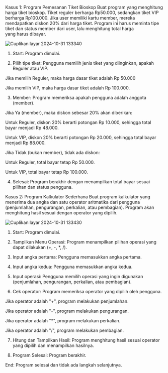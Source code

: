 Kasus 1: Program Pemesanan Tiket Bioskop Buat program yang menghitung harga tiket bioskop. Tiket reguler berharga Rp50.000, sedangkan tiket VIP berharga Rp100.000. Jika user memiliki kartu member, mereka mendapatkan diskon 20% dari harga tiket. Program ini harus meminta tipe tiket dan status member dari user, lalu menghitung total harga yang harus dibayar.

![Cuplikan layar 2024-10-31 133340](https://github.com/user-attachments/assets/efdaa49b-4fdb-4542-944d-3ac72f868da9)

1. Start: Program dimulai.

2. Pilih tipe tiket: Pengguna memilih jenis tiket yang diinginkan, apakah Reguler atau VIP.
   
Jika memilih Reguler, maka harga dasar tiket adalah Rp 50.000

Jika memilih VIP, maka harga dasar tiket adalah Rp 100.000.

3. Member: Program memeriksa apakah pengguna adalah anggota (member).
   
Jika Ya (member), maka diskon sebesar 20% akan diberikan:

Untuk Reguler, diskon 20% berarti potongan Rp 10.000, sehingga total bayar menjadi Rp 48.000.

Untuk VIP, diskon 20% berarti potongan Rp 20.000, sehingga total bayar menjadi Rp 88.000.

Jika Tidak (bukan member), tidak ada diskon:

Untuk Reguler, total bayar tetap Rp 50.000.

Untuk VIP, total bayar tetap Rp 100.000.

4. Selesai: Program berakhir dengan menampilkan total bayar sesuai pilihan dan status pengguna.


Kasus 2: Program Kalkulator Sederhana Buat program kalkulator yang menerima dua angka dan satu operator aritmatika dari pengguna (penjumlahan, pengurangan, perkalian, atau pembagian). Program akan menghitung hasil sesuai dengan operator yang dipilih.

![Cuplikan layar 2024-10-31 133430](https://github.com/user-attachments/assets/bb3c14a4-d182-4315-b283-ac11d39b0b31)

1. Start: Program dimulai.

2. Tampilkan Menu Operasi: Program menampilkan pilihan operasi yang dapat dilakukan (+, -, *, /).

3. Input angka pertama: Pengguna memasukkan angka pertama.

4. Input angka kedua: Pengguna memasukkan angka kedua.

5. Input operasi: Pengguna memilih operasi yang ingin digunakan (penjumlahan, pengurangan, perkalian, atau pembagian).

6. Cek operator: Program memeriksa operator yang dipilih oleh pengguna.

Jika operator adalah "+", program melakukan penjumlahan.

Jika operator adalah "-", program melakukan pengurangan.

Jika operator adalah "*", program melakukan perkalian.

Jika operator adalah "/", program melakukan pembagian.

7. Hitung dan Tampilkan Hasil: Program menghitung hasil sesuai operator yang dipilih dan menampilkan hasilnya.

8. Program Selesai: Program berakhir.

End: Program selesai dan tidak ada langkah selanjutnya.


